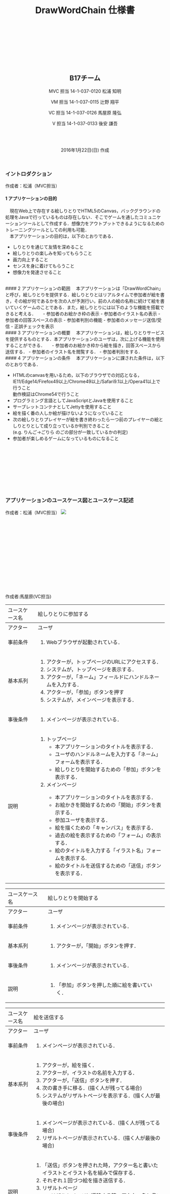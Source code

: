 <style>h1,h2,.name,#date {text-align: center;}h1 {padding-top: 150px;}h2 {padding-top:150px; }h3 {}th {font-weight: normal !important;}#usecaseTopSpace {padding-top: 120px;}#date {padding-top: 50px;padding-bottom: 30px;}#whitePage {width: 100%;height: 100%;}</style>

# DrawWordChain 仕様書

## B17チーム
<p class="name">MVC 担当 14-1-037-0120 松浦 知明</p>
<p class="name">VM 担当 14-1-037-0115 辻野 翔平</p>
<p class="name">VC 担当 14-1-037-0126 馬屋原 隆弘</p>
<p class="name">V 担当 14-1-037-0133 後安 謙吾</p>

<div id="date">2016年1月22日(日) 作成</div>

### イントロダクション
作成者：松浦（MVC担当）
#### 1 アプリケーションの目的
　現在Web上で存在する絵しりとりでHTML5のCanvas，バックグラウンドの処理をJavaで行っているものは存在しない．そこでゲームを通したコミュニケーションツールとして作成する．想像力をアウトプットできるようになるためのトレーニングツールとしての利用も可能．<br>
　本アプリケーションの目的は，以下のとおりである．

- しりとりを通じて友情を深めること
- 絵しりとりの楽しみを知ってもらうこと
- 画力向上すること
- センスを身に着けてもらうこと
- 想像力を発達させること

<br>
#### 2 アプリケーションの範囲
　本アプリケーションは「DrawWordChain」と呼び，絵しりとりを提供する．絵しりとりとはリアルタイムで参加者が絵を書き，その絵が何であるかを次の人が予測行い，前の人の絵の名称に続けて絵を書いていくゲームのことである．また，絵しりとりには以下のような機能を搭載できると考える．
　
- 参加者のお絵かき枠の表示
- 参加者のイラスト名の表示
- 参加者の回答スペースの表示
- 参加者判別の機能
- 参加者のメッセージ送信/受信
- 正誤チェックを表示

<br>
#### 3 アプリケーションの概要
　本アプリケーションは，絵しりとりサービスを提供するものとする．本アプリケーションのユーザは，次に上げる機能を使用することができる．
　
- 参加者のお絵かき枠から絵を描き，回答スペースから送信する．
- 参加者のイラスト名を閲覧する．
- 参加者判別をする．

<br>
#### 4 アプリケーションの条件
　本アプリケーションに課された条件は，以下のとおりである．

- HTMLのcanvasを用いるため，以下のブラウザでの対応となる，<br>IE11/Edge14/Firefox49以上/Chrome49以上/Safari9.1以上/Opera41以上で行うこと<br>動作検証はChrome54で行うこと
- プログラミング言語としてJavaScriptとJavaを使用すること
- サーブレットコンテナとしてJettyを使用すること
- 絵を描く番の人しか絵が描けないようになっていること
- 次の絵しりとりプレイヤーが絵を書き終わったら一つ前のプレイヤーの絵としりとりとして成り立っているか判別できること<br>
(e.g. りんご→ごりら のごの部分が一致しているかの判定)
- 参加者が楽しめるゲームになっているものになること

<br>
<div id="usecaseTopSpace"></div>

### アプリケーションのユースケース図とユースケース記述
作成者：松浦（MVC担当）
<img src="https://cdn.discordapp.com/attachments/254681505236910080/260670965829074945/usecase.png">

<br>

<style>#space1 {width: 100%;height: 200px;}</style>
<div id="space1"></div>

<!--<table><tr><td>ユースケース名</td><td>絵しりとりを開始する</td></tr><tr><td>アクター</td><td>ユーザ</td></tr></table>
-->

作成者:馬屋原(VC担当)

|ユースケース名|絵しりとりに参加する|
|:-|:-|
|アクター|ユーザ|
|事前条件|<ol><li>Webブラウザが起動されている．</li></ol>|
|基本系列|<ol><li>アクターが，トップページのURLにアクセスする．</li><li>システムが，トップページを表示する．</li><li>アクターが，「ネーム」フィールドにハンドルネームを入力する．</li><li>アクターが，「参加」ボタンを押す</li><li>システムが，メインページを表示する．|
|事後条件|<ol><li>メインページが表示されている．</ol></li>|
|説明|<ol><li>トップページ<ul><li>本アプリケーションのタイトルを表示する．</li><li>ユーザのハンドルネームを入力する「ネーム」フォームを表示する．</li><li>絵しりとりを開始するための「参加」ボタンを表示する．</li></ul><li>メインページ</li><ul><li>本アプリケーションのタイトルを表示する．</li><li>お絵かきを開始するための「開始」ボタンを表示する．</li><li>参加ユーザを表示する．</li><li>絵を描くための「キャンバス」を表示する．</li><li>過去の絵を表示するための「フォーム」の表示する．</li><li>絵のタイトルを入力する「イラスト名」フォームを表示する.</li><li>絵のタイトルを送信するための「送信」ボタンを表示する．</li></ul></ol>|

|ユースケース名|絵しりとりを開始する|
|:-|:-|
|アクター|ユーザ|
|事前条件|<ol><li>メインページが表示されている．</li></ol>|
|基本系列|<ol><li>アクターが，「開始」ボタンを押す．</li></ol>|
|事後条件|<ol><li>メインページが表示されている．</li></ol>|
|説明|<ol><li>「参加」ボタンを押した順に絵を書いていく．</li></ol>|

|ユースケース名|絵を送信する|
|:-|:-|
|アクター |ユーザ |
|事前条件|<ol><li>メインページが表示されている．</li></ol>|
|基本系列|<ol><li>アクターが，絵を描く．</li><li>アクターが，イラストの名前を入力する．</li><li>アクターが，「送信」ボタンを押す．</li><li>次の書き手に移る．(描く人が残ってる場合)</li><li>システムがリザルトページを表示する．(描く人が最後の場合)</li></ol>|
|事後条件|<ol><li>メインページが表示されている．(描く人が残ってる場合)</li><li>リザルトページが表示されている．(描く人が最後の場合)</li></ol>|
|説明|<ol><li>「送信」ボタンを押された時，アクター名と書いたイラストとイラスト名を組みで保存する．</li><li>それぞれ１回づつ絵を描き送信する．</li><li>リザルトページ<br><ul><li>リザルトページに遷移する時，アクター名と書いたイラストとイラスト名を表示する．</li><li>イラストが絵しりとりになっているか表示する．</li><li>「トップページに戻る」ボタンを表示する．</li></ul></li></ol>|


|ユースケース名|トップページに戻る|
|:-|:-|
|アクター |ユーザ |
|事前条件|<ol><li>リザルトページが表示されている．</li></ol>|
|基本系列|<ol><li>システムが，全てのアクター名とイラストとイラスト名の組を表示する．</li><li>正誤チェックの結果を表示する．</li><li>「トップページに戻る」ボタンを押す．</li><li>トップページを表示する．</ol>|
|事後条件|<ol><li>トップページが表示されている．</li></ol>|
|説明|<ol><li>正誤チェック<br><ul><li>前者のイラスト名の最後の文字と後者のイラスト名の頭文字が一致しているかを判定する．</li></ul></ol>|

### ページ遷移図と試作ページ
作成者:松浦(MVC担当)
<img src="https://i.gyazo.com/6c7bef2a7660ee1e5a5dc29f3324e527.png">

index.html
<img src="https://i.gyazo.com/d7fd22c69e448ebb831626b5e1737a7f.png">

main.html
<img src="https://gyazo.com/2e1d4481ccf3f082d4553ef0c57cd7c7.png">

result.html
<img src="https://gyazo.com/fd2a8c474a089a8b09aa24868a1d4652.png">

### 概念クラス図
作成者:辻野(VM担当)
<img src="https://gyazo.com/94478f6ca151352d4bd2da855a670ca1.png">

### 詳細クラス図
作成者:辻野(VM担当)
<img src="https://cdn.discordapp.com/attachments/254681505236910080/258498653839294464/classfigure.png">

### シーケンス図
作成者:後安(V担当),馬屋原(VC担当)

絵しりとりに参加する
<img src="https://cdn.discordapp.com/attachments/254681505236910080/258505469885153280/1.png">

絵しりとりに開始する
<img src="https://cdn.discordapp.com/attachments/254681505236910080/260265126484115467/start.png">

絵を送信する
<img src="https://cdn.discordapp.com/attachments/254681505236910080/260317091775643648/send.png">

トップページに戻る
<img src="https://i.gyazo.com/e6527dcea112e8140474b7caa46a5889.png">
